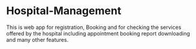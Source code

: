 # Hospital-Management
This is web app for registration, Booking and for checking the services offered by the hospital including appointment booking report downloading and many other features.
